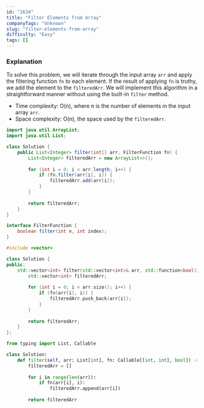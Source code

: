 ```yaml
---
id: "2634"
title: "Filter Elements from Array"
companyTags: "Unknown"
slug: "filter-elements-from-array"
difficulty: "Easy"
tags: []
---
```


### Explanation
To solve this problem, we will iterate through the input array `arr` and apply the filtering function `fn` to each element. If the result of applying `fn` is truthy, we add the element to the `filteredArr`. We will implement this algorithm in a straightforward manner without using the built-in `filter` method.

- Time complexity: O(n), where n is the number of elements in the input array `arr`.
- Space complexity: O(n), the space used by the `filteredArr`.
```java
import java.util.ArrayList;
import java.util.List;

class Solution {
    public List<Integer> filter(int[] arr, FilterFunction fn) {
        List<Integer> filteredArr = new ArrayList<>();
        
        for (int i = 0; i < arr.length; i++) {
            if (fn.filter(arr[i], i)) {
                filteredArr.add(arr[i]);
            }
        }
        
        return filteredArr;
    }
}

interface FilterFunction {
    boolean filter(int n, int index);
}
```

```cpp
#include <vector>

class Solution {
public:
    std::vector<int> filter(std::vector<int>& arr, std::function<bool(int, int)> fn) {
        std::vector<int> filteredArr;
        
        for (int i = 0; i < arr.size(); i++) {
            if (fn(arr[i], i)) {
                filteredArr.push_back(arr[i]);
            }
        }
        
        return filteredArr;
    }
};
```

```python
from typing import List, Callable

class Solution:
    def filter(self, arr: List[int], fn: Callable[[int, int], bool]) -> List[int]:
        filteredArr = []
        
        for i in range(len(arr)):
            if fn(arr[i], i):
                filteredArr.append(arr[i])
        
        return filteredArr
```